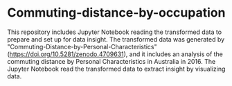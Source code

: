 # Commuting-distance-by-occupation

This repository includes Jupyter Notebook reading the transformed data to prepare and set up for data insight.
The transformed data was generated by "Commuting-Distance-by-Personal-Characteristics" (https://doi.org/10.5281/zenodo.4709631), and it includes an analysis of the commuting distance by Personal Characteristics in Australia in 2016. 
The Jupyter Notebook read the transformed data to extract insight by visualizing data.

